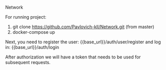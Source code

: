 Network

For running project:
  1. git clone https://github.com/Pavlovich-kll/Network.git (from master)
  2. docker-compose up

Next, you need to register the user: {{base_url}}/auth/user/register
and 
log in: {{base_url}}/auth/login

After authorization we will have a token that needs to be used for subsequent requests.
